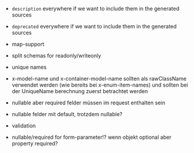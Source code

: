 - `description` everywhere if we want to include them in the generated sources
- `deprecated` everywhere if we want to include them in the generated sources
- map-support
- split schemas for readonly/writeonly
- unique names

- x-model-name und x-container-model-name sollten als rawClassName verwendet werden (wie bereits bei x-enum-item-names) und sollten bei der UniqueName berechnung zuerst betrachtet werden

- nullable aber required felder müssen im request enthalten sein
- nullable felder mit default, trotzdem nullable?
- validation
- nullable/required for form-parameter!? wenn objekt optional aber property required?